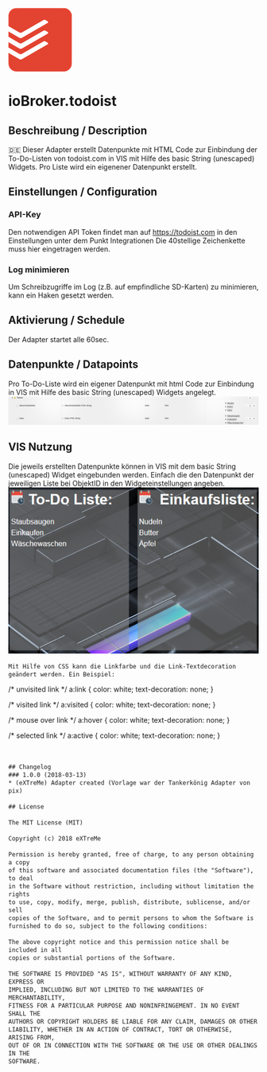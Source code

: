 ![Logo](admin/todoist_logo.png)
# ioBroker.todoist

## Beschreibung / Description
:de: Dieser Adapter erstellt Datenpunkte mit HTML Code zur Einbindung der To-Do-Listen von todoist.com in VIS mit Hilfe des basic String (unescaped) Widgets. Pro Liste wird ein eigenener Datenpunkt erstellt.

## Einstellungen / Configuration
### API-Key
Den notwendigen API Token findet man auf https://todoist.com in den Einstellungen unter dem Punkt Integrationen Die 40stellige Zeichenkette muss hier eingetragen werden.

### Log minimieren
Um Schreibzugriffe im Log (z.B. auf empfindliche SD-Karten) zu minimieren, kann ein Haken gesetzt werden.

## Aktivierung / Schedule
Der Adapter startet alle 60sec. 

##  Datenpunkte / Datapoints
Pro To-Do-Liste wird ein eigener Datenpunkt mit html Code zur Einbindung in VIS mit Hilfe des basic String (unescaped) Widgets angelegt.
![alt text](img/todoscriptobjects.png "Datenpunkte")


## VIS Nutzung
Die jeweils erstellten Datenpunkte können in VIS mit dem basic String (unescaped) Widget eingebunden werden. Einfach die den Datenpunkt der jeweiligen Liste bei ObjektID in den Widgeteinstellungen angeben.
![alt text](img/todoistVIS.png "VIS")
```
Mit Hilfe von CSS kann die Linkfarbe und die Link-Textdecoration geändert werden. Ein Beispiel:
```

 /* unvisited link */
a:link {
    color: white;
    text-decoration: none;
}

/* visited link */
a:visited {
    color: white;
    text-decoration: none;
}

/* mouse over link */
a:hover {
    color: white;
    text-decoration: none;
}

/* selected link */
a:active {
    color: white;
    text-decoration: none;
} 
```


## Changelog
### 1.0.0 (2018-03-13)
* (eXTreMe) Adapter created (Vorlage war der Tankerkönig Adapter von pix)

## License

The MIT License (MIT)

Copyright (c) 2018 eXTreMe

Permission is hereby granted, free of charge, to any person obtaining a copy
of this software and associated documentation files (the "Software"), to deal
in the Software without restriction, including without limitation the rights
to use, copy, modify, merge, publish, distribute, sublicense, and/or sell
copies of the Software, and to permit persons to whom the Software is
furnished to do so, subject to the following conditions:

The above copyright notice and this permission notice shall be included in all
copies or substantial portions of the Software.

THE SOFTWARE IS PROVIDED "AS IS", WITHOUT WARRANTY OF ANY KIND, EXPRESS OR
IMPLIED, INCLUDING BUT NOT LIMITED TO THE WARRANTIES OF MERCHANTABILITY,
FITNESS FOR A PARTICULAR PURPOSE AND NONINFRINGEMENT. IN NO EVENT SHALL THE
AUTHORS OR COPYRIGHT HOLDERS BE LIABLE FOR ANY CLAIM, DAMAGES OR OTHER
LIABILITY, WHETHER IN AN ACTION OF CONTRACT, TORT OR OTHERWISE, ARISING FROM,
OUT OF OR IN CONNECTION WITH THE SOFTWARE OR THE USE OR OTHER DEALINGS IN THE
SOFTWARE.
